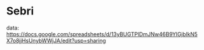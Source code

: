 # Sebri

data: https://docs.google.com/spreadsheets/d/13yBUGTPlDmJNw46B9YIGjbIkN5X7o8jjHsUnybWWjJA/edit?usp=sharing